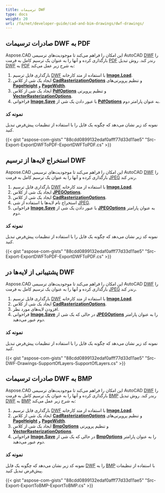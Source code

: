```yaml
---
title: ترسیمات DWF
type: docs
weight: 20
url: /fa/net/developer-guide/cad-and-bim-drawings/dwf-drawings/
---
```


## **صادرات ترسیمات DWF به PDF**

Aspose.CAD این امکان را فراهم می‌کند تا موجودیت‌های ترسیمی AutoCAD [DWF](https://docs.fileformat.com/cad/dwf/) را بارگذاری کرده و آنها را به عنوان یک ترسیم کامل به فرمت [PDF](https://docs.fileformat.com/pdf/) رندر کند. روش تبدیل [DWF](https://docs.fileformat.com/cad/dwf/) به [PDF](https://docs.fileformat.com/pdf/) به شرح زیر عمل می‌کند:

1. بارگذاری فایل ترسیم [DWF](https://docs.fileformat.com/cad/dwf/) با استفاده از متد کارخانه [**Image.Load**](https://reference.aspose.com/cad/net/aspose.cad.image/load/methods/2).
2. ایجاد یک شی از کلاس [**CadRasterizationOptions**](https://reference.aspose.com/cad/net/aspose.cad.imageoptions/cadrasterizationoptions) و تنظیم پروپرتی‌های [**PageHeight**](https://reference.aspose.com/cad/net/aspose.cad.imageoptions/vectorrasterizationoptions/properties/pageheight) و [**PageWidth**](https://reference.aspose.com/cad/net/aspose.cad.imageoptions/vectorrasterizationoptions/properties/pagewidth).
3. ایجاد یک شی از کلاس [**PdfOptions**](https://reference.aspose.com/cad/net/aspose.cad.imageoptions/pdfoptions) و تنظیم پروپرتی [**VectorRasterizationOptions**](https://reference.aspose.com/cad/net/aspose.cad.imageoptions/vectorrasterizationoptions).
4. فراخوانی [**Image.Save**](https://reference.aspose.com/cad/net/aspose.cad/image/methods/save/index) با عبور دادن یک شی از [**PdfOptions**](https://reference.aspose.com/cad/net/aspose.cad.imageoptions/pdfoptions) به عنوان پارامتر دوم.

### نمونه کد

نمونه کد زیر نشان می‌دهد که چگونه یک فایل را با استفاده از تنظیمات پیش‌فرض تبدیل کنید.

{{< gist "aspose-com-gists" "88cdd0899132edaf0afff77d33d11ae5" "Src-Export-ExportDWFToPDF-ExportDWFToPDF.cs" >}}

## **استخراج لایه‌ها از ترسیم DWF**

Aspose.CAD این امکان را فراهم می‌کند تا موجودیت‌های ترسیمی AutoCAD [DWF](https://docs.fileformat.com/cad/dwf/) را بارگذاری کرده و آنها را به عنوان یک ترسیم کامل به فرمت [JPEG](https://docs.fileformat.com/image/jpeg/) رندر کند.

1. بارگذاری فایل ترسیم [DWF](https://docs.fileformat.com/cad/dwf/) با استفاده از متد کارخانه [**Image.Load**](https://reference.aspose.com/cad/net/aspose.cad.image/load/methods/2).
2. ایجاد یک شی از کلاس [**JPEGOptions**](https://reference.aspose.com/cad/net/aspose.cad.imageoptions/jpegoptions).
3. ایجاد یک شی از کلاس [**CadRasterizationOptions**](https://reference.aspose.com/cad/net/aspose.cad.imageoptions/cadrasterizationoptions).
4. استخراج نام لایه‌ها با استفاده از شی [JPEG](https://docs.fileformat.com/image/jpeg/).
5. فراخوانی [**Image.Save**](https://reference.aspose.com/cad/net/aspose.cad/image/methods/save/index) با عبور دادن یک شی از [**JPEGOptions**](https://reference.aspose.com/cad/net/aspose.cad.imageoptions/jpegoptions) به عنوان پارامتر دوم.

### نمونه کد

نمونه کد زیر نشان می‌دهد که چگونه یک فایل را با استفاده از تنظیمات پیش‌فرض تبدیل کنید.

{{< gist "aspose-com-gists" "88cdd0899132edaf0afff77d33d11ae5" "Src-Export-ExportDWFToPDF-ExportDWFToPDF.cs" >}}

## **پشتیبانی از لایه‌ها در DWF**

Aspose.CAD این امکان را فراهم می‌کند تا موجودیت‌های ترسیمی AutoCAD [DWF](https://docs.fileformat.com/cad/dwf/) را بارگذاری کرده و آنها را به عنوان یک ترسیم کامل به فرمت [JPEG](https://docs.fileformat.com/image/jpeg/) رندر کند.

1. بارگذاری فایل ترسیم [DWF](https://docs.fileformat.com/cad/dwf/) با استفاده از متد کارخانه [**Image.Load**](https://reference.aspose.com/cad/net/aspose.cad.image/load/methods/2).
2. ایجاد یک شی از کلاس [**CadRasterizationOptions**](https://reference.aspose.com/cad/net/aspose.cad.imageoptions/cadrasterizationoptions).
3. افزودن لایه‌های مورد نظر.
4. فراخوانی [**Image.Save**](https://reference.aspose.com/cad/net/aspose.cad/image/methods/save/index) در حالی که یک شی از [**JPEGOptions**](https://reference.aspose.com/cad/net/aspose.cad.imageoptions/jpegoptions) را به عنوان پارامتر دوم عبور می‌دهید.

### نمونه کد

نمونه کد زیر نشان می‌دهد که چگونه یک فایل را با استفاده از تنظیمات پیش‌فرض تبدیل کنید.

{{< gist "aspose-com-gists" "88cdd0899132edaf0afff77d33d11ae5" "Src-DWF-Drawings-SupportOfLayers-SupportOfLayers.cs" >}}

## **صادرات ترسیمات DWF به BMP**

Aspose.CAD این امکان را فراهم می‌کند تا موجودیت‌های ترسیمی AutoCAD [DWF](https://docs.fileformat.com/cad/dwf/) را بارگذاری کرده و آنها را به عنوان یک ترسیم کامل به فرمت [BMP](https://docs.fileformat.com/image/bmp/) رندر کند. روش تبدیل [DWF](https://docs.fileformat.com/cad/dwf/) به [BMP](https://docs.fileformat.com/image/bmp/) به شرح زیر عمل می‌کند:

1. بارگذاری فایل ترسیم [DWF](https://docs.fileformat.com/cad/dwf/) با استفاده از متد کارخانه [**Image.Load**](https://reference.aspose.com/cad/net/aspose.cad.image/load/methods/2).
2. ایجاد یک شی از کلاس [**CadRasterizationOptions**](https://reference.aspose.com/cad/net/aspose.cad.imageoptions/cadrasterizationoptions) و تنظیم پروپرتی‌های [**PageHeight**](https://reference.aspose.com/cad/net/aspose.cad.imageoptions/vectorrasterizationoptions/properties/pageheight) و [**PageWidth**](https://reference.aspose.com/cad/net/aspose.cad.imageoptions/vectorrasterizationoptions/properties/pagewidth).
3. ایجاد یک شی از کلاس [**BmpOptions**](https://reference.aspose.com/cad/net/aspose.cad.imageoptions/bmpoptions) و تنظیم پروپرتی [**VectorRasterizationOptions**](https://reference.aspose.com/cad/net/aspose.cad.imageoptions/vectorrasterizationoptions).
4. فراخوانی [**Image.Save**](https://reference.aspose.com/cad/net/aspose.cad/image/methods/save/index) در حالی که یک شی از [**BmpOptions**](https://reference.aspose.com/cad/net/aspose.cad.imageoptions/bmpoptions) را به عنوان پارامتر دوم عبور می‌دهید.

### نمونه کد

نمونه کد زیر نشان می‌دهد که چگونه یک فایل [DWF](https://docs.fileformat.com/cad/dwf/) را به [BMP](https://docs.fileformat.com/image/bmp/) با استفاده از تنظیمات پیش‌فرض تبدیل کنید.

{{< gist "aspose-com-gists" "88cdd0899132edaf0afff77d33d11ae5" "Src-Export-ExportToBMP-ExportToBMP.cs" >}}
